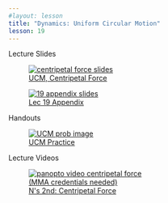 ```yaml
---
#layout: lesson
title: "Dynamics: Uniform Circular Motion"
lesson: 19
---
```


<div class="heading3"> Lecture Slides </div>

<div class="thumb_container">

  <a href="https://drive.google.com/file/d/1zOxZ_-4EYXzgp-g2TShelmN4yzfFnybT/view" target="_blank">
    <figure class="thumblink">
      <img class="thumblink-img" src="{{site.baseurl}}/images/thumbs/L19.png" alt="centripetal force slides" >
      <figcaption class="thumblink-caption"> UCM, Centripetal Force </figcaption>
    </figure>
  </a>

  <a href="https://drive.google.com/file/d/1SR9AROFk2pzs4GH_97PQXgmWKeYsvauH/view" target="_blank">
    <figure class="thumblink">
      <img class="thumblink-img" src="{{site.baseurl}}/images/thumbs/L19b.png" alt="19 appendix slides" >
      <figcaption class="thumblink-caption"> Lec 19 Appendix </figcaption>
    </figure>
  </a>

</div>


<div class="heading3">
  Handouts
</div>

<div class="thumb_container">

  <a href="{{site.baseurl}}/handouts/h19_Centripetal.pdf" target="_blank">
    <figure class="thumblink">
      <img class="thumblink-img-portrait" src="{{site.baseurl}}/images/thumbs/H19.png" alt="UCM prob image" >
      <figcaption class="thumblink-caption"> UCM Practice </figcaption>
    </figure>
  </a>

</div>


<div class="heading3">
  Lecture Videos
</div>

<div class="thumb_container">

  <a href="https://mma.hosted.panopto.com/Panopto/Pages/Viewer.aspx?id=937f04cd-6625-4d82-a741-aba6013d8a92" target="_blank">
    <figure class="thumblink">
      <img class="thumblink-img"
    src="{{site.baseurl}}/images/thumbs/panopto_thumb.png"
    alt="panopto video centripetal force" >
      <figcaption class="thumblink-caption" style="width: 180px;">
     (MMA credentials needed) N's 2nd: Centripetal Force </figcaption>
    </figure>
  </a>

</div>
